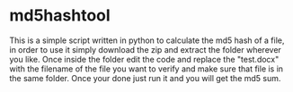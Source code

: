 # md5hashtool
This is a simple script written in python to calculate the md5 hash of a file, in order to use it simply download the zip and extract the folder wherever you like. Once inside the folder edit the code and replace the "test.docx" with the filename of the file you want to verify and make sure that file is in the same folder. Once your done just run it and you will get the md5 sum.
